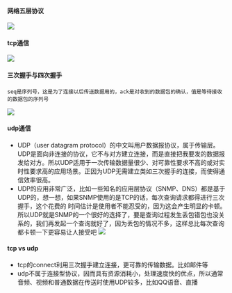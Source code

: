 #### 网络五层协议
![](https://github.com/Duk1906/Learning_Records/blob/master/Pictures/network.png)
#### tcp通信
![](https://github.com/Duk1906/Learning_Records/blob/master/Pictures/tcp1.png)
#### 三次握手与四次握手
    seq是序列号，这是为了连接以后传送数据用的，ack是对收到的数据包的确认，值是等待接收的数据包的序列号
![](https://github.com/Duk1906/Learning_Records/blob/master/Pictures/tcp2.png)
#### udp通信
   *    UDP（user datagram protocol）的中文叫用户数据报协议，属于传输层。UDP是面向非连接的协议，它不与对方建立连接，而是直接把我要发的数据报发给对方。所以UDP适用于一次传输数据量很少、对可靠性要求不高的或对实时性要求高的应用场景。正因为UDP无需建立类如三次握手的连接，而使得通信效率很高。
   *    UDP的应用非常广泛，比如一些知名的应用层协议（SNMP、DNS）都是基于UDP的，想一想，如果SNMP使用的是TCP的话，每次查询请求都得进行三次握手，这个花费的  时间估计是使用者不能忍受的，因为这会产生明显的卡顿。所以UDP就是SNMP的一个很好的选择了，要是查询过程发生丢包错包也没关系的，我们再发起一个查询就好了，因为丢包的情况不多，这样总比每次查询都卡顿一下更容易让人接受吧
![](https://images2015.cnblogs.com/blog/1093303/201701/1093303-20170115195937619-2089905370.jpg)

#### tcp vs udp
* tcp的connect利用三次握手建立连接，更可靠的传输数据。比如邮件等
* udp不属于连接型协议，因而具有资源消耗小，处理速度快的优点，所以通常音频、视频和普通数据在传送时使用UDP较多，比如QQ语音、直播
